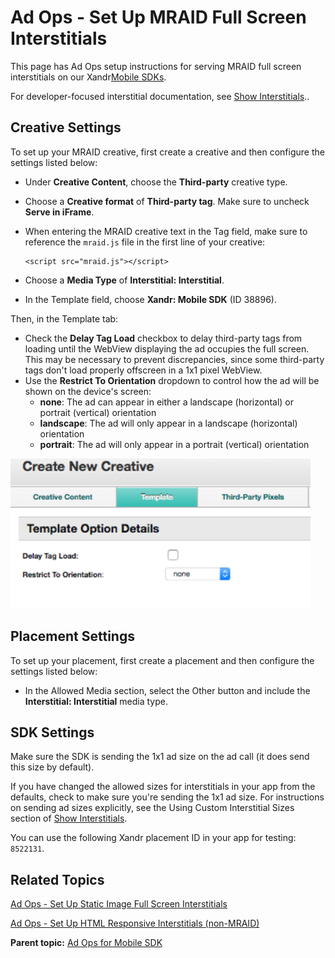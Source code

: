# Ad Ops - Set Up MRAID Full Screen Interstitials

<div class="body">

This page has Ad Ops setup instructions for serving MRAID full screen
interstitials on our <span class="ph">Xandr</span><a
href="https://docs.xandr.com/bundle/mobile-sdk/page/xandr-mobile-sdks.html"
class="xref" target="_blank">Mobile SDKs</a>.

For developer-focused interstitial documentation, see <a
href="https://docs.xandr.com/bundle/mobile-sdk/page/show-interstitials-ads-on-ios.html"
class="xref" target="_blank">Show Interstitials</a>..

<div class="section">

## Creative Settings

To set up your MRAID creative, first create a creative and
then configure the settings listed below:

- Under **Creative Content**, choose the **Third-party** creative type.

- Choose a **Creative format** of **Third-party tag**. Make sure to
  uncheck **Serve in iFrame**.

- When entering the MRAID creative text in the
  <span class="ph uicontrol">Tag</span> field, make sure to reference
  the `mraid.js` file in the first line of your creative:

  ``` pre
  <script src="mraid.js"></script>
  ```

- Choose a **Media Type** of **Interstitial: Interstitial**.

- In the <span class="ph uicontrol">Template</span> field, choose
  <span class="ph uicontrol"></span>**<span class="ph">Xandr</span>:
  Mobile SDK** (ID 38896).

Then, in the <span class="ph uicontrol">Template</span> tab:

- Check the **Delay Tag Load** checkbox to delay third-party tags from
  loading until the WebView displaying the ad occupies the full screen.
  This may be necessary to prevent discrepancies, since some third-party
  tags don't load properly offscreen in a 1x1 pixel WebView.
- Use the **Restrict To Orientation** dropdown to control how the ad
  will be shown on the device's screen:
  - **none**: The ad can appear in either a landscape (horizontal) or
    portrait (vertical) orientation
  - **landscape**: The ad will only appear in a landscape (horizontal)
    orientation
  - **portrait**: The ad will only appear in a portrait (vertical)
    orientation

<div class="fig fignone">

<img src="mobile-sdk/images/ad-ops-set-up-mraid.png" class="image"
width="480" />

</div>

</div>

<div class="section">

## Placement Settings

To set up your placement, first create a placement and then configure
the settings listed below:

- In the <span class="ph uicontrol">Allowed Media</span> section, select
  the <span class="ph uicontrol">Other</span> button and include the
  **Interstitial: Interstitial** media type.

</div>

<div class="section">

## SDK Settings

Make sure the SDK is sending the 1x1 ad size on the ad call (it does
send this size by default).

If you have changed the allowed sizes for interstitials in your app from
the defaults, check to make sure you're sending the 1x1 ad size. For
instructions on sending ad sizes explicitly, see the
<span class="ph uicontrol">Using Custom Interstitial Sizes</span>
section of <a
href="https://docs.xandr.com/bundle/mobile-sdk/page/show-interstitials-ads-on-ios.html"
class="xref" target="_blank">Show Interstitials</a>.

You can use the following <span class="ph">Xandr</span> placement ID in
your app for testing: `8522131`.

</div>

<div class="section">

## Related Topics

<a
href="https://docs.xandr.com/bundle/mobile-sdk/page/ad-ops---set-up-static-image-full-screen-interstitials.html"
class="xref" target="_blank">Ad Ops - Set Up Static Image Full Screen
Interstitials</a>

<a
href="https://docs.xandr.com/bundle/mobile-sdk/page/ad-ops---set-up-html-responsive-interstitials--non-mraid-.html"
class="xref" target="_blank">Ad Ops - Set Up HTML Responsive
Interstitials (non-MRAID)</a>

</div>

</div>

<div class="related-links">

<div class="familylinks">

<div class="parentlink">

**Parent topic:**
<a href="ad-ops-for-mobile-sdk.html" class="link">Ad Ops for Mobile
SDK</a>

</div>

</div>

</div>
